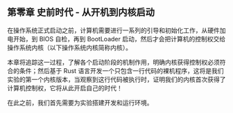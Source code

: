 ## 第零章 史前时代 - 从开机到内核启动



在操作系统正式启动之前，计算机需要进行一系列的引导和初始化工作，从硬件加电开始，到 BIOS 自检，再到 BootLoader 启动，然后才会把计算机的控制权交给操作系统内核（以下操作系统内核简称内核）。

本章将追踪这一过程，了解各个启动阶段的机制作用，明确内核获得控制权必须符合的条件；然后基于 Rust 语言开发一个只包含一行代码的裸机程序，这将是我们实验的第一个内核版本，当观察到这行代码被执行时，证明我们的内核首次获得了计算机控制权，它将从此开启自己的时代！

在此之前，我们首先需要为实验搭建开发和运行环境。
